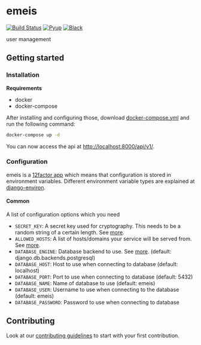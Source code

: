 # emeis

[![Build Status](https://travis-ci.com/projectcaluma/emeis.svg?branch=master)](https://travis-ci.com/projectcaluma/emeis)
[![Pyup](https://pyup.io/repos/github/projectcaluma/emeis/shield.svg)](https://pyup.io/account/repos/github/projectcaluma/emeis/)
[![Black](https://img.shields.io/badge/code%20style-black-000000.svg)](https://github.com/projectcaluma/emeis)

user management

## Getting started

### Installation

**Requirements**
* docker
* docker-compose

After installing and configuring those, download [docker-compose.yml](https://raw.githubusercontent.com/projectcaluma/emeis/master/docker-compose.yml) and run the following command:

```bash
docker-compose up -d
```

You can now access the api at [http://localhost:8000/api/v1/](http://localhost:8000/api/v1/).

### Configuration

emeis is a [12factor app](https://12factor.net/) which means that configuration is stored in environment variables.
Different environment variable types are explained at [django-environ](https://github.com/joke2k/django-environ#supported-types).

#### Common

A list of configuration options which you need

* `SECRET_KEY`: A secret key used for cryptography. This needs to be a random string of a certain length. See [more](https://docs.djangoproject.com/en/2.1/ref/settings/#std:setting-SECRET_KEY).
* `ALLOWED_HOSTS`: A list of hosts/domains your service will be served from. See [more](https://docs.djangoproject.com/en/2.1/ref/settings/#allowed-hosts).
* `DATABASE_ENGINE`: Database backend to use. See [more](https://docs.djangoproject.com/en/2.1/ref/settings/#std:setting-DATABASE-ENGINE). (default: django.db.backends.postgresql)
* `DATABASE_HOST`: Host to use when connecting to database (default: localhost)
* `DATABASE_PORT`: Port to use when connecting to database (default: 5432)
* `DATABASE_NAME`: Name of database to use (default: emeis)
* `DATABASE_USER`: Username to use when connecting to the database (default: emeis)
* `DATABASE_PASSWORD`: Password to use when connecting to database

## Contributing

Look at our [contributing guidelines](CONTRIBUTION.md) to start with your first contribution.
